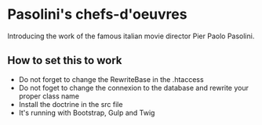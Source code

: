 # Pasolini's chefs-d'oeuvres

Introducing the work of the famous italian movie director Pier Paolo Pasolini.

## How to set this to work
* Do not forget to change the RewriteBase in the .htaccess
* Do not foget to change the connexion to the database and rewrite your proper class name
* Install the doctrine in the src file
* It's running with Bootstrap, Gulp and Twig
